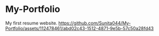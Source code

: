 # My-Portfolio
My first resume website.
https://github.com/Sunita044/My-Portfolio/assets/112478461/abd02c43-1512-4871-9e5b-57c50a28fd43
